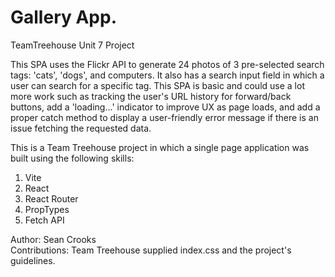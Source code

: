# Gallery App.
TeamTreehouse Unit 7 Project

This SPA uses the Flickr API to generate 24 photos of 3 pre-selected search tags: 'cats', 'dogs', and computers. It also has a search input field in which a user can search for a specific tag. This SPA is basic and could use a lot more work such as tracking the user's URL history for forward/back buttons, add a 'loading...' indicator to improve UX as page loads, and add a proper catch method to display a user-friendly error message if there is an issue fetching the requested data. 

This is a Team Treehouse project in which a single page application was built using the following skills:
1) Vite
2) React 
3) React Router
4) PropTypes
5) Fetch API

Author: Sean Crooks
<br>Contributions: Team Treehouse supplied index.css and the project's guidelines.
